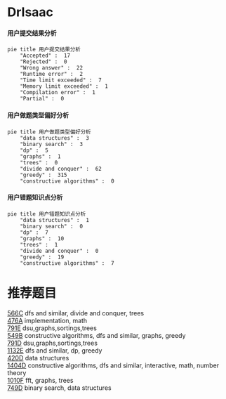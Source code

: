 # DrIsaac

<!-- tabs:start -->



#### **用户提交结果分析**

```mermaid
pie title 用户提交结果分析
    "Accepted" :  17
    "Rejected" :  0
    "Wrong answer" :  22
    "Runtime error" :  2
    "Time limit exceeded" :  7
    "Memory limit exceeded" :  1
    "Compilation error" :  1
    "Partial" :  0
```

#### **用户做题类型偏好分析**

```mermaid
pie title 用户做题类型偏好分析
    "data structures" :  3
    "binary search" :  3
    "dp" :  5
    "graphs" :  1
    "trees" :  0
    "divide and conquer" :  62
    "greedy" :  315
    "constructive algorithms" :  0
```
#### **用户错题知识点分析**

```mermaid
pie title 用户错题知识点分析
    "data structures" :  1
    "binary search" :  0
    "dp" :  7
    "graphs" :  10
    "trees" :  1
    "divide and conquer" :  0
    "greedy" :  19
    "constructive algorithms" :  7
```



<!-- tabs:end -->
# 推荐题目
[566C](https://codeforces.com/contest/566/problem/C)		dfs and similar,
                        divide and conquer,
                        trees		  
[476A](https://codeforces.com/contest/476/problem/A)		implementation,
                        math		  
[791E](https://codeforces.com/contest/791/problem/E)		dsu,graphs,sortings,trees		  
[549B](https://codeforces.com/contest/549/problem/B)		constructive algorithms,
                        dfs and similar,
                        graphs,
                        greedy		  
[791D](https://codeforces.com/contest/791/problem/D)		dsu,graphs,sortings,trees		  
[1132E](https://codeforces.com/contest/1132/problem/E)		dfs and similar,
                        dp,
                        greedy		  
[420D](https://codeforces.com/contest/420/problem/D)		data structures		  
[1404D](https://codeforces.com/contest/1404/problem/D)		constructive algorithms,
                        dfs and similar,
                        interactive,
                        math,
                        number theory		  
[1010F](https://codeforces.com/contest/1010/problem/F)		fft,
                        graphs,
                        trees		  
[749D](https://codeforces.com/contest/749/problem/D)		binary search,
                        data structures		  
